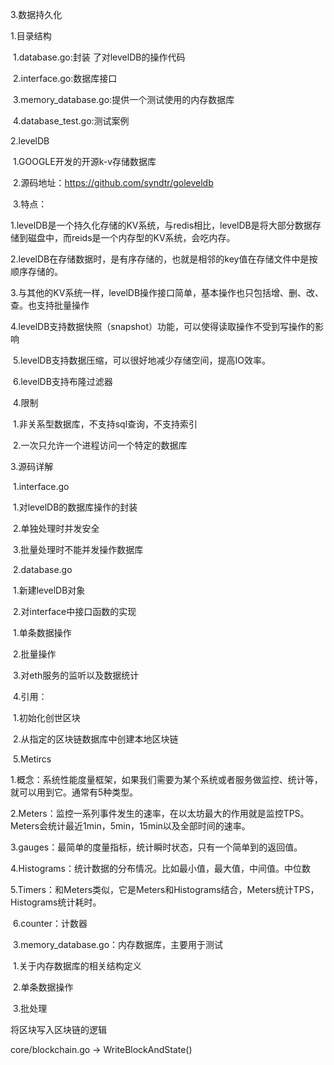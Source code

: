 3.数据持久化

1.目录结构

​	1.database.go:封装 了对levelDB的操作代码

​	2.interface.go:数据库接口

​	3.memory_database.go:提供一个测试使用的内存数据库

​	4.database_test.go:测试案例

2.levelDB

​	1.GOOGLE开发的开源k-v存储数据库

​	2.源码地址：https://github.com/syndtr/goleveldb

​	3.特点：

​		1.levelDB是一个持久化存储的KV系统，与redis相比，levelDB是将大部分数据存储到磁盘中，而reids是一个内存型的KV系统，会吃内存。

​		2.levelDB在存储数据时，是有序存储的，也就是相邻的key值在存储文件中是按顺序存储的。

​		3.与其他的KV系统一样，levelDB操作接口简单，基本操作也只包括增、删、改、查。也支持批量操作

​		4.levelDB支持数据快照（snapshot）功能，可以使得读取操作不受到写操作的影响

​		5.levelDB支持数据压缩，可以很好地减少存储空间，提高IO效率。

​		6.levelDB支持布隆过滤器

​	4.限制

​		1.非关系型数据库，不支持sql查询，不支持索引

​		2.一次只允许一个进程访问一个特定的数据库

3.源码详解

​	1.interface.go

​		1.对levelDB的数据库操作的封装

​		2.单独处理时并发安全

​		3.批量处理时不能并发操作数据库

​	2.database.go

​		1.新建levelDB对象

​		2.对interface中接口函数的实现

​			1.单条数据操作

​			2.批量操作

​		3.对eth服务的监听以及数据统计

​		4.引用：

​			1.初始化创世区块

​			2.从指定的区块链数据库中创建本地区块链

​		5.Metircs

​			1.概念：系统性能度量框架，如果我们需要为某个系统或者服务做监控、统计等，就可以用到它。通常有5种类型。

​			2.Meters：监控一系列事件发生的速率，在以太坊最大的作用就是监控TPS。Meters会统计最近1min，5min，15min以及全部时间的速率。

​			3.gauges：最简单的度量指标，统计瞬时状态，只有一个简单到的返回值。

​			4.Histograms：统计数据的分布情况。比如最小值，最大值，中间值。中位数

​			5.Timers：和Meters类似，它是Meters和Histograms结合，Meters统计TPS，Histograms统计耗时。

​			6.counter：计数器

​	3.memory_database.go：内存数据库，主要用于测试

​		1.关于内存数据库的相关结构定义

​		2.单条数据操作

​		3.批处理



将区块写入区块链的逻辑

core/blockchain.go -> WriteBlockAndState()
